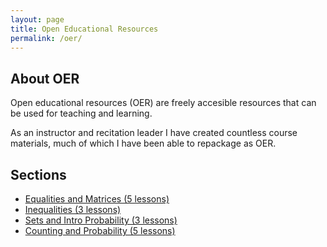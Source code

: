 ```yaml
---
layout: page
title: Open Educational Resources
permalink: /oer/
---
```



<h2>
About OER
</h2>
<p>
Open educational resources (OER) are freely accesible resources that can be used for teaching and learning.

As an instructor and recitation leader I have created countless course materials, much of which I have been able to repackage as OER.
</p>

<h2 id="sections">
Sections
</h2>
<ul>
  <li>
    <a href="eqma">
    Equalities and Matrices (5 lessons)
    </a>
  </li>
  <li>
    <a href="ineq">
    Inequalities (3 lessons)
    </a>
  </li>
  <li>
    <a href="seip">
    Sets and Intro Probability (3 lessons)
    </a>
  </li>
  <li>
    <a href="copr">
    Counting and Probability (5 lessons)
    </a>
  </li>
</ul>

